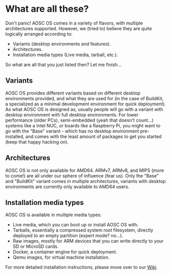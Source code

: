What are all these?
===================

Don't panic! AOSC OS comes in a variety of flavors, with multiple architectures
supported. However, we (tried to) believe they are quite logically arranged
according to:

- Variants (desktop environments and features).
- Architectures.
- Installation media types (Live media, tarball, etc.).

So what are all that you just listed then? Let me finish...

Variants
--------

AOSC OS provides different variants based on different desktop
environments provided, and what they are used for (in the case of BuildKit, a
specialized as a minimal development environment for quick deployment).
As what AOSC OS is designed as, usually people will go with a variant with
desktop environment with full desktop environments. For lower performance
(older PCs), semi-embedded (yeah that doesn't count...) systems like a Intel
NUC, or boards like a Raspberry Pi, you might want to go with the "Base"
variant - which has no desktop environment pre-installed, and comes with the
least amount of packages to get you started (keep that happy hacking on).

Architectures
-------------

AOSC OS is not only available for AMD64. ARMv7, ARMv8, and MIPS (more to come!)
are all under our sphere of influence (fear us). Only the "Base" and "BuildKit"
variant comes in multiple architectures, variants with desktop environments are
currently only available to AMD64 users.

Installation media types
------------------------

AOSC OS is available in multiple media types:

- Live media, which you can boot up or install AOSC OS with.
- Tarballs, essentially a compressed system root filesystem, directly deployed
to an empty partition (expert mode? no...).
- Raw images, mostly for ARM devices that you can write directly to your SD or
MicroSD cards.
- Docker, a container engine for quick deployment.
- Qemu images, for virtual machine installation.

For more detailed installation instructions, please move over to our
[Wiki](https://github.com/AOSC-Dev/aosc-os/wiki).
